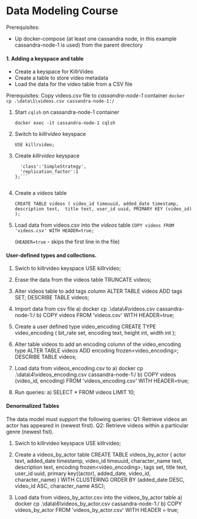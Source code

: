 # Data Modeling Course

Prerequisites:
  * Up docker-compose (at least one cassandra node, in this example cassandra-node-1 is used) from the parent directory


#### 1. Adding a keyspace and table
  * Create a keyspace for KillrVideo
  * Create a table to store video metadata
  * Load the data for the video table from a CSV file

Prerequisites:
Copy videos.csv file to *cassandra-node-1* container ```docker cp .\data\1\videos.csv cassandra-node-1:/```

1. Start `cqlsh` on cassandra-node-1 container 

	```docker exec -it cassandra-node-1 cqlsh```

2. Switch to *killrvideo* keyspace

	`USE killrvideo;`

3. Create *killrvideo* keyspace 

	```CREATE KEYSPACE killrvideo WITH REPLICATION = {
	  'class':'SimpleStrategy',
	  'replication_factor':1
	};```


4. Create a *videos* table

	`CREATE TABLE videos (
		video_id timeuuid,
		added_date timestamp,
		description text, 
		title text,
		user_id uuid,
		PRIMARY KEY (video_id)
	);`

4. Load data from videos.csv into the *videos* table
	`COPY videos FROM 'videos.csv' WITH HEADER=true;`

	(`HEADER=true` - skips the first line in the file)

#### User-defined types and collections.
1. Swich to killrvideo keyspace
USE killrvideo; 

2. Erase the data from the videos table
TRUNCATE videos;

3. Alter videos table to add tags column 
ALTER TABLE videos ADD tags SET<text>;
DESCRIBE TABLE videos;

4. Import data from csv file
a) docker cp .\data\4\videos.csv cassandra-node-1:/
b) COPY videos FROM 'videos.csv' WITH HEADER=true;

5. Create a user defined type video_encoding
CREATE TYPE video_encoding (
	bit_rate set<text>,
	encoding text,
	height int,
	width int
);

6. Alter table videos to add an encoding column of the video_encoding type
ALTER TABLE videos ADD encoding frozen<video_encoding>;
DESCRIBE TABLE videos;

7. Load data from videos_encoding.csv to
a) docker cp .\data\4\videos_encoding.csv cassandra-node-1:/
b) COPY videos (video_id, encoding) FROM 'videos_encoding.csv' WITH HEADER=true;

8. Run queries:
a) SELECT * FROM videos LIMIT 10;

#### Denormalized Tables
The data model must support the following queries:
Q1: Retrieve videos an actor has appeared in (newest first).
Q2: Retrieve videos within a particular genre (newest fist).

1. Swich to killrvideo keyspace
USE killrvideo;

2. Create a videos_by_actor table
CREATE TABLE videos_by_actor (
	actor text,
	added_date timestamp,
	video_id timeuuid,
	character_name text,
	description text,
	encoding frozen<video_encoding>,
	tags set<text>,
	title text,
	user_id uuid,
	primary key((actor), added_date, video_id, character_name)
) WITH CLUSTERING ORDER BY (added_date DESC, video_id ASC, character_name ASC);

3. Load data from videos_by_actor.csv into the videos_by_actor table
a) docker cp .\data\6\videos_by_actor.csv cassandra-node-1:/
b) COPY videos_by_actor FROM 'videos_by_actor.csv' WITH HEADER = true;
